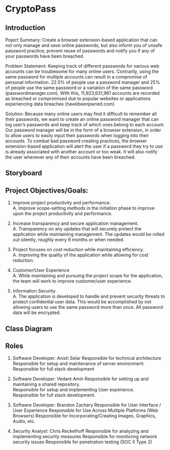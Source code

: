 # CryptoPass

## Introduction

Poject Summary: Create a browser extension-based application that can not only manage and save online passwords, but also inform you of unsafe password practice, prevent reuse of passwords and notify you if any of your passwords have been breached.

Problem Statement: Keeping track of different passwords for various web accounts can be troublesome for many online users.  Contrarily, using the same password for multiple accounts can result in a compromise of personal information. 22.5% of people use a password manager and 25% of people use the same password or a variation of the same password (passwordmanager.com). With this, 11,923,631,961 accounts are recorded as breached or compromised due to popular websites or applications experiencing data breaches (haveibeenpwned.com)

Solution: Because many online users may find it difficult to remember all their passwords, we want to create an online password manager that can log user’s passwords and keep track of which ones belong to each account.  Our password manager will be in the form of a browser extension, in order to allow users to easily input their passwords when logging into their accounts.  To combat bad password creating practices, the browser extension-based application will alert the user if a password they try to use is already associated with another account or too weak.  It will also notify the user whenever any of their accounts have been breached. 

## Storyboard



## Project Objectives/Goals: 

1. Improve project productivity and performance.  
  A. Improve scope-setting methods in the initiation phase to improve upon the project productivity and performance.  

2. Increase transparency and secure application management.  
  A. Transparency on any updates that will securely protect the application while maintaining management. The updates would be rolled out silently, roughly every 6     months or when needed. 

3. Project focuses on cost reduction while maintaining efficiency.  
  A. Improving the quality of the application while allowing for cost reduction.  

4. Customer/User Experience  
  A. While maintaining and pursuing the project scope for the application, the team will work to improve customer/user experience.  

5. Information Security  
  A. The application is developed to handle and prevent security threats to protect confidential user data. This would be accomplished by not allowing users to use the same password more than once. All password data will be encrypted. 

## Class Diagram

## Roles
1. Software Developer: Anish Selar 
Responsible for technical architecture 
Responsible for setup and maintenance of server environment.  
Responsible for full stack development 

 

2. Software Developer: Vedant Amin 
Responsible for setting up and maintaining a shared repository.  
Responsible for setup and implementing User experience.  
Responsible for full stack development. 

 

3. Software Developer: Brandon Zachary 
Responsible for User Interface / User Experience 
Responsible for Use Across Multiple Platforms (Web Browsers) 
Responsible for Incorporating/Creating Images, Graphics, Audio, etc. 

 

4. Security Analyst: Chris Reckelhoff 
Responsible for analyzing and implementing security measures 
Responsible for monitoring network security issues 
Responsible for penetration testing (SOC II Type 2) 


